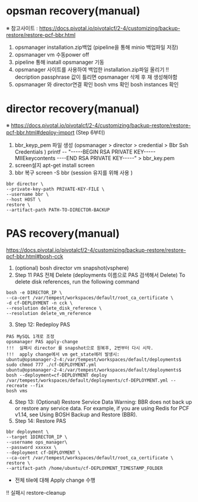 
# opsman recovery(manual)
※ 참고사이트 : https://docs.pivotal.io/pivotalcf/2-4/customizing/backup-restore/restore-pcf-bbr.html

1. opsmanager installation.zip백업 (pipeline을 통해 minio 백업파일 저장)
1. opsmanager vm 수동power off
1. pipeline 통해 inatall opsmanager 기동
1. opsmanager 사이트를 사용하여 백업한 installation.zip파일 올리기
    !! decription passphrase 값이 틀리면 opsmanager 삭제 후 재 생성해야함
1. opsmanager 와 director연결 확인
    bosh vms 확인
    bosh instances 확인

# director recovery(manual)
※ https://docs.pivotal.io/pivotalcf/2-4/customizing/backup-restore/restore-pcf-bbr.html#deploy-import (Step 6부터)

1. bbr_keyp_pem 파일 생성 (opsmanager > director > credential > Bbr Ssh Credentials )
    printf --  "-----BEGIN RSA PRIVATE KEY----- MIIEkeycontents ----END RSA PRIVATE KEY-----" > bbr_key.pem
1. screen설지 apt-get install screen 
1. bbr 복구
screen -S bbr (session 유지를 위해 사용 )
```
bbr director \
--private-key-path PRIVATE-KEY-FILE \
--username bbr \
--host HOST \
restore \
--artifact-path PATH-TO-DIRECTOR-BACKUP
```

# PAS recovery(manual)
 https://docs.pivotal.io/pivotalcf/2-4/customizing/backup-restore/restore-pcf-bbr.html#bosh-cck 

1. (optional) bosh director vm snapshot(vsphere)
2. Step 11
PAS 전체 Delete (deployments 이름으로 PAS 검색해서 Delete)
To delete disk references, run the following command
```
bosh -e DIRECTOR_IP \
--ca-cert /var/tempest/workspaces/default/root_ca_certificate \
-d cf-DEPLOYMENT -n cck \
--resolution delete_disk_reference \
--resolution delete_vm_reference
```
3. Step 12:  Redeploy PAS
```
PAS MySQL 1개로 조정 
opsmanager PAS apply-change
!!!  실패시 director 를 snapshot으로 원복후, 2번부터 다시 시작.
!!!  apply change에서 vm get_state에러 발생시:
ubuntu@opsmanager-2-4:/var/tempest/workspaces/default/deployments$ sudo chmod 777 ./cf-DEPLOYMENT.yml
ubuntu@opsmanager-2-4:/var/tempest/workspaces/default/deployments$ bosh --deployment=cf-DEPLOYMENT deploy /var/tempest/workspaces/default/deployments/cf-DEPLOYMENT.yml --recreate --fix
bosh vms
```
4. Step 13: (Optional) Restore Service Data
Warning: BBR does not back up or restore any service data.
For example, if you are using Redis for PCF v1.14, see Using BOSH Backup and Restore (BBR).
5. Step 14: Restore PAS
```
bbr deployment \
--target 1DIRECTOR_IP \
--username ops_manager\
--password xxxxxx \
--deployment cf-DEPLOYMENT \
--ca-cert /var/tempest/workspaces/default/root_ca_certificate \
restore \
--artifact-path /home/ubuntu/cf-DEPLOYMENT_TIMESTAMP_FOLDER
```
- 전체 tile에 대해 Apply change 수행 


!! 실패시 restore-cleanup
